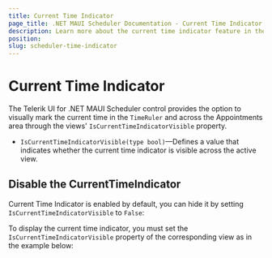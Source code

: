 ```yaml
---
title: Current Time Indicator
page_title: .NET MAUI Scheduler Documentation - Current Time Indicator
description: Learn more about the current time indicator feature in the Telerik UI for .NET MAUI Scheduler control.
position: 
slug: scheduler-time-indicator
---
```


# Current Time Indicator 

The Telerik UI for .NET MAUI Scheduler control provides the option to visually mark the current time in the `TimeRuler` and across the Appointments area through the views' `IsCurrentTimeIndicatorVisible` property.

* `IsCurrentTimeIndicatorVisible(type bool)`&mdash;Defines a value that indicates whether the current time indicator is visible across the active view. 

## Disable the CurrentTimeIndicator

Current Time Indicator is enabled by default, you can hide it by setting `IsCurrentTimeIndicatorVisible` to `False`:


To display the current time indicator, you must set the `IsCurrentTimeIndicatorVisible` property of the corresponding view as in the example below:

<snippet id='scheduler-current-time-indicator' />
